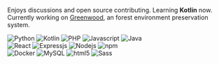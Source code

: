 <p>Enjoys discussions and open source contributing. Learning <b>Kotlin</b> now. Currently working on <a href="https://github.com/Safayy/greenwood">Greenwood</a>, an forest environment preservation system.</p>

<div align="left">
<img alt="Python" src="https://img.shields.io/badge/-python-346FA0?style=flat-square&logo=python&logoColor=white" />
<img alt="Kotlin" src="https://img.shields.io/badge/Kotlin-0095D5?&style=flat-square&logo=kotlin&logoColor=white" />
<img alt="PHP" src="https://img.shields.io/badge/PHP-777BB4?style=flat-square&logo=php&logoColor=white" />
<img alt="Javascript" src="https://img.shields.io/badge/-Javascript-F7E018?style=flat-square&logo=javascript&logoColor=black" />
<img alt="Java" src="https://img.shields.io/badge/java-ED8B00?style=flat-badgee&logo=java&logoColor=white" />

<br>
<img alt="React" src="https://img.shields.io/badge/-React-45b8d8?style=flat-square&logo=react&logoColor=white" />
<img alt="Expressjs" src="https://img.shields.io/badge/-Expressjs-46a2f1?style=flat-square&logo=express&logoColor=white" />
<img alt="Nodejs" src="https://img.shields.io/badge/-Nodejs-43853d?style=flat-square&logo=Node.js&logoColor=white" />
<img alt="npm" src="https://img.shields.io/badge/-NPM-CB3837?style=flat-square&logo=npm&logoColor=white" />
<br>

<img alt="Docker" src="https://img.shields.io/badge/-Docker-46a2f1?style=flat-square&logo=docker&logoColor=white" />
<img alt="MySQL" src="https://img.shields.io/badge/MySQL-37322D?style=flat-square&logo=mysql&logoColor=white" />
<img alt="html5" src="https://img.shields.io/badge/-HTML5-E34F26?style=flat-square&logo=html5&logoColor=white" />
<img alt="Sass" src="https://img.shields.io/badge/-Sass-CC6699?style=flat-square&logo=sass&logoColor=white" />
<br>
</div>
